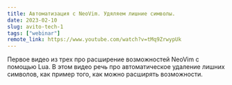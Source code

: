 ```yaml
---
title: Автоматизация с NeoVim. Удяляем лишние символы.
date: 2023-02-10
slug: avito-tech-1
tags: ["webinar"]
remote_link: https://www.youtube.com/watch?v=tMq9ZrwypUk
---
```


Первое видео из трех про расширение возможностей NeoVim с помощью Lua.
В этом видео речь про автоматическое удаление лишних символов, как пример того, как можно расширять возможности.
